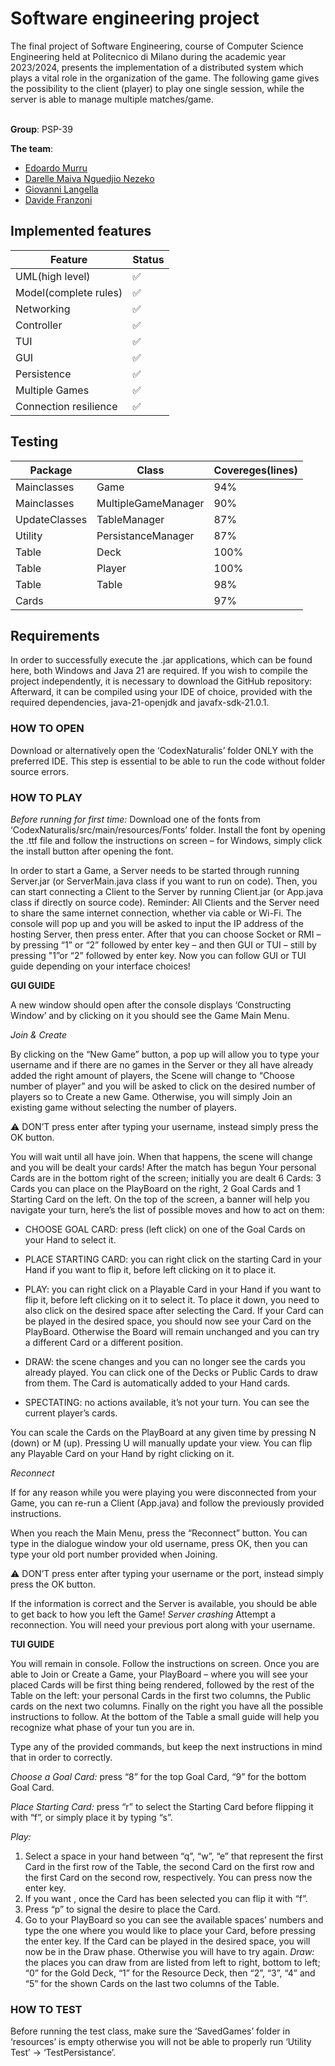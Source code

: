 # Software engineering project
The final project of Software Engineering, course of Computer Science Engineering held at Politecnico di Milano during the academic year 2023/2024, presents the implementation of a distributed system which plays a vital role in the organization of the game.
The following game gives the possibility to the client (player) to play one single session, while the server is able to manage multiple matches/game.

<br/> **Group**: PSP-39

**The team**: 
- [Edoardo Murru](https://github.com/EdoMurru)
- [Darelle Maiva Nguedjio Nezeko](https://github.com/maiva-nezeko)
- [Giovanni Langella](https://github.com/GioLange2002)
- [Davide Franzoni](https://github.com/elfr4nz0)

## Implemented features
| Feature               | Status |
|-----------------------|--------|
| UML(high level)       |   ✅   |
| Model(complete rules) |   ✅   |
| Networking            |   ✅   |
| Controller            |   ✅   |
| TUI                   |   ✅   |
| GUI                   |   ✅   |
| Persistence           |   ✅   |
| Multiple Games        |   ✅   |
| Connection resilience |   ✅   |


## Testing

| Package |  Class  |  Covereges(lines) |
|---------|---------|-------------------|
|  Mainclasses |     Game    |  94%  |
|  Mainclasses |      MultipleGameManager   |  90%  |
|    UpdateClasses     |      TableManager   | 87%  |
|   Utility   |     PersistanceManager    | 87% |
|  Table   |     Deck    | 100% |
|  Table  |     Player    | 100% |
| Table |    Table     | 98% |
| Cards |              | 97% |

## Requirements
In order to successfully execute the .jar applications, which can be found here, both Windows and Java 21 are required.
If you wish to compile the project independently, it is necessary to download the GitHub repository:
Afterward, it can be compiled using your IDE of choice, provided with the required dependencies, java-21-openjdk and javafx-sdk-21.0.1.

### HOW TO OPEN
Download or alternatively open the ‘CodexNaturalis’ folder ONLY with the preferred IDE. This step is essential to be able to run the code without folder source errors.

### HOW TO PLAY

*Before running for  first time:* Download one of the fonts from ‘CodexNaturalis/src/main/resources/Fonts’ folder. 
Install the font by opening the .ttf file and follow the instructions on screen – for Windows, simply click the install button after opening the font. 



In order to start a Game, a Server needs to be started through running Server.jar (or ServerMain.java class if you want to run on code). Then, you can start connecting a Client to the Server by running Client.jar (or App.java class if directly on source code). 
Reminder: All Clients and the Server need to share the same internet  connection, whether via cable or Wi-Fi.
The console will pop up and you will be asked to input the IP address of the hosting Server, then press enter. After that you can choose Socket or RMI – by pressing  “1” or “2” followed by enter key – and then  GUI or TUI – still by pressing "1”or “2” followed by enter key.
Now you can follow GUI or TUI guide depending on your interface choices!


**GUI GUIDE**

A new window should open after the console displays ‘Constructing Window’ and by clicking on it you should see the Game Main Menu.

*Join & Create*

By clicking on the “New Game” button, a pop up will allow you to type your username and if there are no games in the Server or they all have already added the right amount of players, the Scene will change to “Choose number of player” and you will be asked to click on the desired number of players so to Create a new Game.
Otherwise, you will simply Join an existing game without selecting the number of players.

⚠ DON’T press enter after typing your username, instead simply press the OK button.

You will wait until all have join. When that happens, the scene will change and you will be dealt your cards!
After the match has begun
Your personal Cards are in the bottom right of the screen; initially you are dealt 6 Cards: 3 Cards you can place on the PlayBoard on the right, 2 Goal Cards and 1 Starting Card on the left.
On the top of the screen, a banner will help you navigate your turn, here’s the list of possible moves and how to act on them:

-	CHOOSE GOAL CARD: press (left click) on one of the Goal Cards on your Hand to select it.
 
-	PLACE STARTING CARD: you can right click on the starting Card in your Hand if you want to flip it, before left clicking on it to place it.

-	PLAY: you can right click on a Playable Card in your Hand if you want to flip it, before left clicking on it to select it. To place it down, you need to also click on the desired space after selecting the Card. If your Card can be played in the desired space, you should now see your Card on the PlayBoard. Otherwise the Board will remain unchanged and you can try a different Card or a different position.

-	DRAW: the scene changes and you can no longer see the cards you already played. You can click one of the Decks or Public Cards to draw from them. The Card is automatically added to your Hand cards.

-	SPECTATING: no actions available, it’s not your turn. You can see the current player’s cards.

You can scale the Cards on the PlayBoard at any given time by pressing N (down) or M (up). Pressing U will manually update your view. You can flip any Playable Card on your Hand by right clicking on it.

*Reconnect*

If for any reason while you were playing you were disconnected from your Game, you can re-run a Client (App.java) and follow the previously provided instructions.

When you reach the Main Menu, press the “Reconnect” button. You can type in the dialogue window your old username, press OK, then you can type your old port number provided when Joining.

⚠ DON’T press enter after typing your username or the port, instead simply press the OK button.

If the information is correct and the Server is available, you should be able to get back to how you left the Game! 
*Server crashing*
Attempt a reconnection. You will need your previous port along with your username.


**TUI GUIDE**

You will remain in console. Follow the instructions on screen.
Once you are able to Join or Create a Game, your PlayBoard – where you will see your placed Cards will be first thing being rendered, followed by the rest of the Table on the left: your personal Cards in the first two columns, the Public cards on the next two columns. 
Finally on the right you have all the possible instructions to follow. At the bottom of the Table a small guide will help you recognize what phase of your tun you are in.

Type any of the provided commands, but keep the next instructions in mind that in order to correctly.

*Choose a Goal Card:* press “8” for the top Goal Card, “9” for the bottom Goal Card.

*Place Starting Card:* press “r” to select the Starting Card before flipping it with “f”, or simply place it by typing “s”.

*Play:*
1.	Select a space in your hand between “q”, “w”, “e” that represent the first Card in the first row of the Table, the second Card on the first row and the first Card on the second row, respectively. You can press now the enter key.
2.	If you want , once the Card has been selected you can flip it with “f”.
3.	Press “p” to signal the desire to place the Card.
4.	Go to your PlayBoard so you can see the available spaces’ numbers and type the one where you would like to place your Card, before pressing the enter key.
If the Card can be played in the desired space, you will now be in the Draw phase. Otherwise you will have to try again.
*Draw:* the places you can draw from are listed from left to right, bottom to left; “0” for the Gold Deck, “1” for the Resource Deck, then “2”, “3”, “4” and “5” for the shown Cards on the last two columns of the Table.

### HOW TO TEST
Before running the test class, make sure the ‘SavedGames’ folder in ‘resources’ is empty otherwise you will not be able to properly run ‘Utility Test’ -> ‘TestPersistance’.  

